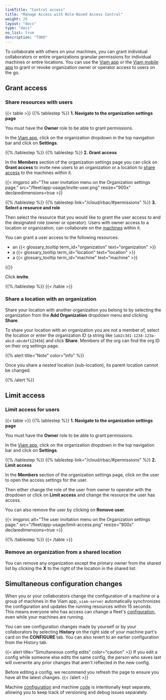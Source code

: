 ```yaml
---
linkTitle: "Control access"
title: "Manage Access with Role-Based Access Control"
weight: 20
layout: "docs"
type: "docs"
no_list: true
description: "TODO"
---
```


To collaborate with others on your machines, you can grant individual collaborators or entire organizations granular permissions for individual machines or entire locations.
You can use the [Viam app](https://app.viam.com) or the [Viam mobile app](/fleet/control/#control-interface-in-the-viam-mobile-app) to grant or revoke organization owner or operator access to users on the go.

## Grant access

### Share resources with users

{{< table >}}
{{% tablestep %}}
**1. Navigate to the organization settings page**

You must have the **Owner** role to be able to grant permissions.

In the [Viam app](https://app.viam.com), click on the organization dropdown in the top navigation bar and click on **Settings**.

{{% /tablestep %}}
{{% tablestep %}}
**2. Grant access**

In the **Members** section of the organization settings page you can click on **Grant access** to invite new users to an organization or a location to [share access](/cloud/#use-viam-for-collaboration) to the machines within it.

{{< imgproc alt="The user invitation menu on the Organization settings page." src="/fleet/app-usage/invite-user.png" resize="900x" declaredimensions=true >}}

{{% /tablestep %}}
{{% tablestep link="/cloud/rbac/#permissions" %}}
**3. Select a resource and role**

Then select the resource that you would like to grant the user access to and the designated role (owner or operator).
Users with owner access to a location or organization, can collaborate on the [machines](/cloud/machines/) within it.

You can grant a user access to the following resources:

- an {{< glossary_tooltip term_id="organization" text="organization" >}}
- a {{< glossary_tooltip term_id="location" text="location" >}}
- a {{< glossary_tooltip term_id="machine" text="machine" >}}

{{<imgproc src="/fleet/app-usage/limit-access.png" resize="1000x" style="width: 600px" class="aligncenter" declaredimensions=true alt="Limit user access">}}

Click **invite**.

{{% /tablestep %}}
{{< /table >}}

### Share a location with an organization

Share your location with another organization you belong to by selecting the organization from the **Add Organization** dropdown menu and clicking **Share**.

To share your location with an organization you are not a member of, select the location or enter the organization ID (a string like `1ab2c3d1-1234-123a-abcd-abcdef123456`) and click **Share**.
Members of the org can find the org ID on their org settings page.

{{% alert title="Note" color="info" %}}

Once you share a _nested_ location (sub-location), its parent location cannot be changed.

{{% /alert %}}

## Limit access

### Limit access for users

{{< table >}}
{{% tablestep %}}
**1. Navigate to the organization settings page**

You must have the **Owner** role to be able to grant permissions.

In the [Viam app](https://app.viam.com), click on the organization dropdown in the top navigation bar and click on **Settings**.

{{% /tablestep %}}
{{% tablestep link="/cloud/rbac/#permissions" %}}
**2. Limit access**

In the **Members** section of the organization settings page, click on the user to open the access settings for the user.

Then either change the role of the user from owner to operator with the dropdown or click on **Limit access** and change the resource the user has access.

You can also remove the user by clicking on **Remove user**.

{{< imgproc alt="The user invitation menu on the Organization settings page." src="/fleet/app-usage/limit-access.png" resize="800x" declaredimensions=true >}}

{{% /tablestep %}}
{{< /table >}}

### Remove an organization from a shared location

You can remove any organization except the primary owner from the shared list by clicking the **X** to the right of the location in the shared list.

## Simultaneous configuration changes

When you or your collaborators change the configuration of a machine or a group of machines in the Viam app, `viam-server` automatically synchronizes the configuration and updates the running resources within 15 seconds.
This means everyone who has access can change a fleet's [configuration](machines/#configure), even while your machines are running.

You can see configuration changes made by yourself or by your collaborators by selecting **History** on the right side of your machine part's card on the **CONFIGURE** tab.
You can also revert to an earlier configuration from the History tab.

{{< alert title="Simultaneous config edits" color="caution" >}}
If you edit a config while someone else edits the same config, the person who saves last will overwrite any prior changes that aren't reflected in the new config.

Before editing a config, we recommend you refresh the page to ensure you have all the latest changes.
{{< /alert >}}

Machine [configuration](machines/#configure) and machine [code](/sdks/) is intentionally kept separate, allowing you to keep track of versioning and debug issues separately.
